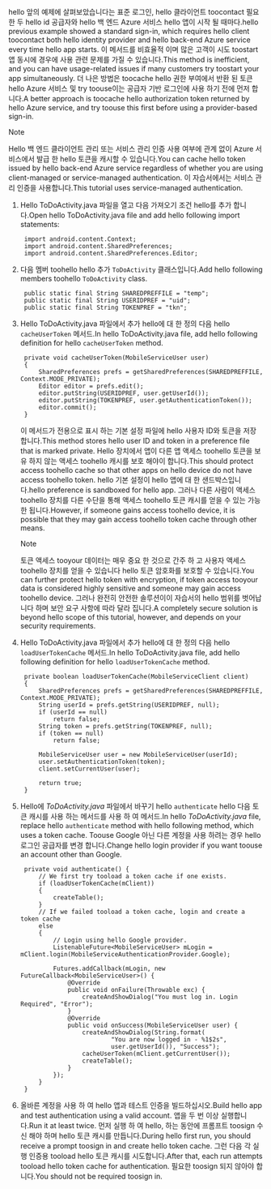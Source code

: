 
<span data-ttu-id="ce677-101">hello 앞의 예제에 살펴보았습니다는 표준 로그인, hello 클라이언트 toocontact 필요한 두 hello id 공급자와 hello 백 엔드 Azure 서비스 hello 앱이 시작 될 때마다.</span><span class="sxs-lookup"><span data-stu-id="ce677-101">hello previous example showed a standard sign-in, which requires hello client toocontact both hello identity provider and hello back-end Azure service every time hello app starts.</span></span> <span data-ttu-id="ce677-102">이 메서드를 비효율적 이며 많은 고객이 시도 toostart 앱 동시에 경우에 사용 관련 문제를 가질 수 있습니다.</span><span class="sxs-lookup"><span data-stu-id="ce677-102">This method is inefficient, and you can have usage-related issues if many customers try toostart your app simultaneously.</span></span> <span data-ttu-id="ce677-103">더 나은 방법은 toocache hello 권한 부여에서 반환 된 토큰 hello Azure 서비스 및 try toouse이는 공급자 기반 로그인에 사용 하기 전에 먼저 합니다.</span><span class="sxs-lookup"><span data-stu-id="ce677-103">A better approach is toocache hello authorization token returned by hello Azure service, and try toouse this first before using a provider-based sign-in.</span></span>

> [!NOTE]
> <span data-ttu-id="ce677-104">Hello 백 엔드 클라이언트 관리 또는 서비스 관리 인증 사용 여부에 관계 없이 Azure 서비스에서 발급 한 hello 토큰을 캐시할 수 있습니다.</span><span class="sxs-lookup"><span data-stu-id="ce677-104">You can cache hello token issued by hello back-end Azure service regardless of whether you are using client-managed or service-managed authentication.</span></span> <span data-ttu-id="ce677-105">이 자습서에서는 서비스 관리 인증을 사용합니다.</span><span class="sxs-lookup"><span data-stu-id="ce677-105">This tutorial uses service-managed authentication.</span></span>
>
>

1. <span data-ttu-id="ce677-106">Hello ToDoActivity.java 파일을 열고 다음 가져오기 조건 hello를 추가 합니다.</span><span class="sxs-lookup"><span data-stu-id="ce677-106">Open hello ToDoActivity.java file and add hello following import statements:</span></span>

        import android.content.Context;
        import android.content.SharedPreferences;
        import android.content.SharedPreferences.Editor;
2. <span data-ttu-id="ce677-107">다음 멤버 toohello hello 추가 `ToDoActivity` 클래스입니다.</span><span class="sxs-lookup"><span data-stu-id="ce677-107">Add hello following members toohello `ToDoActivity` class.</span></span>

        public static final String SHAREDPREFFILE = "temp";    
        public static final String USERIDPREF = "uid";    
        public static final String TOKENPREF = "tkn";    
3. <span data-ttu-id="ce677-108">Hello ToDoActivity.java 파일에서 추가 hello에 대 한 정의 다음 hello `cacheUserToken` 메서드.</span><span class="sxs-lookup"><span data-stu-id="ce677-108">In hello ToDoActivity.java file, add hello following definition for hello `cacheUserToken` method.</span></span>

        private void cacheUserToken(MobileServiceUser user)
        {
            SharedPreferences prefs = getSharedPreferences(SHAREDPREFFILE, Context.MODE_PRIVATE);
            Editor editor = prefs.edit();
            editor.putString(USERIDPREF, user.getUserId());
            editor.putString(TOKENPREF, user.getAuthenticationToken());
            editor.commit();
        }    

    <span data-ttu-id="ce677-109">이 메서드가 전용으로 표시 하는 기본 설정 파일에 hello 사용자 ID와 토큰을 저장 합니다.</span><span class="sxs-lookup"><span data-stu-id="ce677-109">This method stores hello user ID and token in a preference file that is marked private.</span></span> <span data-ttu-id="ce677-110">Hello 장치에서 앱이 다른 앱 액세스 toohello 토큰을 보유 하지 않는 액세스 toohello 캐시를 보호 해야이 합니다.</span><span class="sxs-lookup"><span data-stu-id="ce677-110">This should protect access toohello cache so that other apps on hello device do not have access toohello token.</span></span> <span data-ttu-id="ce677-111">hello 기본 설정이 hello 앱에 대 한 샌드박스입니다.</span><span class="sxs-lookup"><span data-stu-id="ce677-111">hello preference is sandboxed for hello app.</span></span> <span data-ttu-id="ce677-112">그러나 다른 사람이 액세스 toohello 장치를 다른 수단을 통해 액세스 toohello 토큰 캐시를 얻을 수 있는 가능한 됩니다.</span><span class="sxs-lookup"><span data-stu-id="ce677-112">However, if someone gains access toohello device, it is possible that they may gain access toohello token cache through other means.</span></span>

   > [!NOTE]
   > <span data-ttu-id="ce677-113">토큰 액세스 tooyour 데이터는 매우 중요 한 것으로 간주 하 고 사용자 액세스 toohello 장치를 얻을 수 있습니다 hello 토큰 암호화를 보호할 수 있습니다.</span><span class="sxs-lookup"><span data-stu-id="ce677-113">You can further protect hello token with encryption, if token access tooyour data is considered highly sensitive and someone may gain access toohello device.</span></span> <span data-ttu-id="ce677-114">그러나 완전히 안전한 솔루션이이 자습서의 hello 범위를 벗어납니다 하며 보안 요구 사항에 따라 달라 집니다.</span><span class="sxs-lookup"><span data-stu-id="ce677-114">A completely secure solution is beyond hello scope of this tutorial, however, and depends on your security requirements.</span></span>
   >
   >
4. <span data-ttu-id="ce677-115">Hello ToDoActivity.java 파일에서 추가 hello에 대 한 정의 다음 hello `loadUserTokenCache` 메서드.</span><span class="sxs-lookup"><span data-stu-id="ce677-115">In hello ToDoActivity.java file, add hello following definition for hello `loadUserTokenCache` method.</span></span>

        private boolean loadUserTokenCache(MobileServiceClient client)
        {
            SharedPreferences prefs = getSharedPreferences(SHAREDPREFFILE, Context.MODE_PRIVATE);
            String userId = prefs.getString(USERIDPREF, null);
            if (userId == null)
                return false;
            String token = prefs.getString(TOKENPREF, null);
            if (token == null)
                return false;

            MobileServiceUser user = new MobileServiceUser(userId);
            user.setAuthenticationToken(token);
            client.setCurrentUser(user);

            return true;
        }
5. <span data-ttu-id="ce677-116">Hello에 *ToDoActivity.java* 파일에서 바꾸기 hello `authenticate` hello 다음 토큰 캐시를 사용 하는 메서드를 사용 하 여 메서드.</span><span class="sxs-lookup"><span data-stu-id="ce677-116">In hello *ToDoActivity.java* file, replace hello `authenticate` method with hello following method, which uses a token cache.</span></span> <span data-ttu-id="ce677-117">Toouse Google 아닌 다른 계정을 사용 하려는 경우 hello 로그인 공급자를 변경 합니다.</span><span class="sxs-lookup"><span data-stu-id="ce677-117">Change hello login provider if you want toouse an account other than Google.</span></span>

        private void authenticate() {
            // We first try tooload a token cache if one exists.
            if (loadUserTokenCache(mClient))
            {
                createTable();
            }
            // If we failed tooload a token cache, login and create a token cache
            else
            {
                // Login using hello Google provider.    
                ListenableFuture<MobileServiceUser> mLogin = mClient.login(MobileServiceAuthenticationProvider.Google);

                Futures.addCallback(mLogin, new FutureCallback<MobileServiceUser>() {
                    @Override
                    public void onFailure(Throwable exc) {
                        createAndShowDialog("You must log in. Login Required", "Error");
                    }           
                    @Override
                    public void onSuccess(MobileServiceUser user) {
                        createAndShowDialog(String.format(
                                "You are now logged in - %1$2s",
                                user.getUserId()), "Success");
                        cacheUserToken(mClient.getCurrentUser());
                        createTable();    
                    }
                });
            }
        }
6. <span data-ttu-id="ce677-118">올바른 계정을 사용 하 여 hello 앱과 테스트 인증을 빌드하십시오.</span><span class="sxs-lookup"><span data-stu-id="ce677-118">Build hello app and test authentication using a valid account.</span></span> <span data-ttu-id="ce677-119">앱을 두 번 이상 실행합니다.</span><span class="sxs-lookup"><span data-stu-id="ce677-119">Run it at least twice.</span></span> <span data-ttu-id="ce677-120">먼저 실행 하 여 hello, 하는 동안에 프롬프트 toosign 수신 해야 하며 hello 토큰 캐시를 만듭니다.</span><span class="sxs-lookup"><span data-stu-id="ce677-120">During hello first run, you should receive a prompt toosign in and create hello token cache.</span></span> <span data-ttu-id="ce677-121">그런 다음 각 실행 인증용 tooload hello 토큰 캐시를 시도합니다.</span><span class="sxs-lookup"><span data-stu-id="ce677-121">After that, each run attempts tooload hello token cache for authentication.</span></span> <span data-ttu-id="ce677-122">필요한 toosign 되지 않아야 합니다.</span><span class="sxs-lookup"><span data-stu-id="ce677-122">You should not be required toosign in.</span></span>
